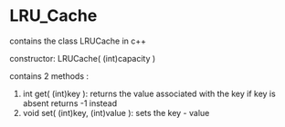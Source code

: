 # LRU_Cache
contains the class LRUCache in c++

constructor: LRUCache( (int)capacity )

contains 2 methods :
1.  int get( (int)key ): returns the value associated with the key if key is absent returns -1 instead
2.  void set( (int)key, (int)value ): sets the key - value
